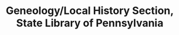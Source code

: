 ---
layout: repo
title: "Geneology/Local History Section, State Library of Pennsylvania"
id: 14150
permalink: repos/14150/
---